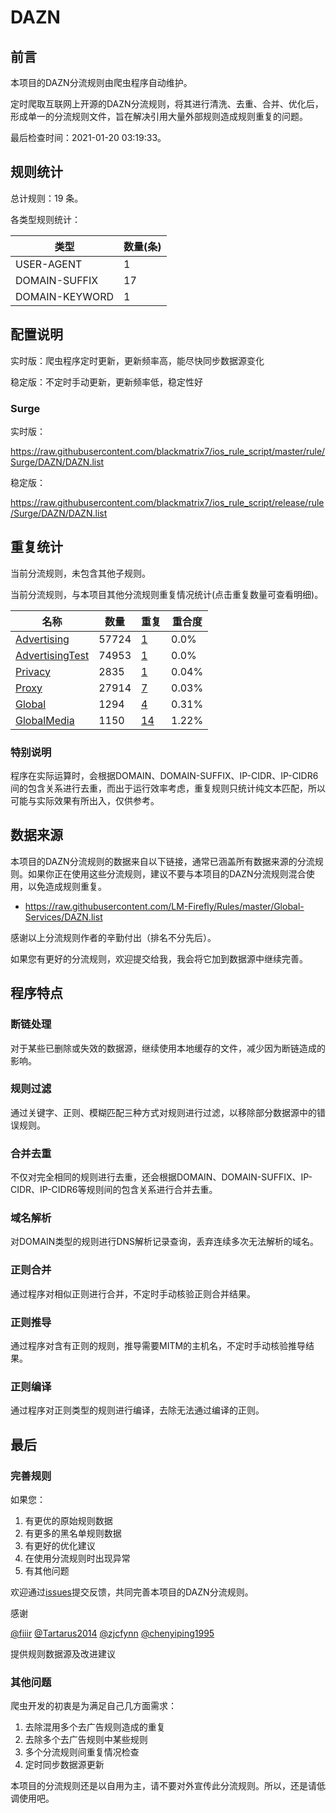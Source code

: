 # DAZN

## 前言

本项目的DAZN分流规则由爬虫程序自动维护。

定时爬取互联网上开源的DAZN分流规则，将其进行清洗、去重、合并、优化后，形成单一的分流规则文件，旨在解决引用大量外部规则造成规则重复的问题。



最后检查时间：2021-01-20 03:19:33。

## 规则统计

总计规则：19 条。

各类型规则统计：

| 类型 | 数量(条) |
| ---- | ---- |
| USER-AGENT | 1 |
| DOMAIN-SUFFIX | 17 |
| DOMAIN-KEYWORD | 1 |
## 配置说明

实时版：爬虫程序定时更新，更新频率高，能尽快同步数据源变化

稳定版：不定时手动更新，更新频率低，稳定性好

### Surge 
实时版：

https://raw.githubusercontent.com/blackmatrix7/ios_rule_script/master/rule/Surge/DAZN/DAZN.list

稳定版：

https://raw.githubusercontent.com/blackmatrix7/ios_rule_script/release/rule/Surge/DAZN/DAZN.list

## 重复统计


当前分流规则，未包含其他子规则。


当前分流规则，与本项目其他分流规则重复情况统计(点击重复数量可查看明细)。



| 名称 | 数量 | 重复 | 重合度 |
| ---- | ---- | ---- | ------ |
|  [Advertising](https://github.com/blackmatrix7/ios_rule_script/tree/master/rule/Surge/Advertising)    | 57724   | [1](https://raw.githubusercontent.com/blackmatrix7/ios_rule_script/master/rule/Surge/DAZN/DAZN_Repeat.list)   |   0.0% |
|  [AdvertisingTest](https://github.com/blackmatrix7/ios_rule_script/tree/master/rule/Surge/AdvertisingTest)    | 74953   | [1](https://raw.githubusercontent.com/blackmatrix7/ios_rule_script/master/rule/Surge/DAZN/DAZN_Repeat.list)   |   0.0% |
|  [Privacy](https://github.com/blackmatrix7/ios_rule_script/tree/master/rule/Surge/Privacy)    | 2835   | [1](https://raw.githubusercontent.com/blackmatrix7/ios_rule_script/master/rule/Surge/DAZN/DAZN_Repeat.list)   |   0.04% |
|  [Proxy](https://github.com/blackmatrix7/ios_rule_script/tree/master/rule/Surge/Proxy)    | 27914   | [7](https://raw.githubusercontent.com/blackmatrix7/ios_rule_script/master/rule/Surge/DAZN/DAZN_Repeat.list)   |   0.03% |
|  [Global](https://github.com/blackmatrix7/ios_rule_script/tree/master/rule/Surge/Global)    | 1294   | [4](https://raw.githubusercontent.com/blackmatrix7/ios_rule_script/master/rule/Surge/DAZN/DAZN_Repeat.list)   |   0.31% |
|  [GlobalMedia](https://github.com/blackmatrix7/ios_rule_script/tree/master/rule/Surge/GlobalMedia)    | 1150   | [14](https://raw.githubusercontent.com/blackmatrix7/ios_rule_script/master/rule/Surge/DAZN/DAZN_Repeat.list)   |   1.22% |
### 特别说明
程序在实际运算时，会根据DOMAIN、DOMAIN-SUFFIX、IP-CIDR、IP-CIDR6间的包含关系进行去重，而出于运行效率考虑，重复规则只统计纯文本匹配，所以可能与实际效果有所出入，仅供参考。

## 数据来源

本项目的DAZN分流规则的数据来自以下链接，通常已涵盖所有数据来源的分流规则。如果你正在使用这些分流规则，建议不要与本项目的DAZN分流规则混合使用，以免造成规则重复。

- https://raw.githubusercontent.com/LM-Firefly/Rules/master/Global-Services/DAZN.list


感谢以上分流规则作者的辛勤付出（排名不分先后）。

如果您有更好的分流规则，欢迎提交给我，我会将它加到数据源中继续完善。

## 程序特点

### 断链处理

对于某些已删除或失效的数据源，继续使用本地缓存的文件，减少因为断链造成的影响。

### 规则过滤

通过关键字、正则、模糊匹配三种方式对规则进行过滤，以移除部分数据源中的错误规则。

### 合并去重

不仅对完全相同的规则进行去重，还会根据DOMAIN、DOMAIN-SUFFIX、IP-CIDR、IP-CIDR6等规则间的包含关系进行合并去重。

### 域名解析

对DOMAIN类型的规则进行DNS解析记录查询，丢弃连续多次无法解析的域名。

### 正则合并

通过程序对相似正则进行合并，不定时手动核验正则合并结果。

### 正则推导

通过程序对含有正则的规则，推导需要MITM的主机名，不定时手动核验推导结果。

### 正则编译

通过程序对正则类型的规则进行编译，去除无法通过编译的正则。

## 最后

### 完善规则

如果您：

1. 有更优的原始规则数据
2. 有更多的黑名单规则数据
3. 有更好的优化建议
4. 在使用分流规则时出现异常
5. 有其他问题

欢迎通过[issues](https://github.com/blackmatrix7/ios_rule_script/issues/new)提交反馈，共同完善本项目的DAZN分流规则。

感谢

[@fiiir](https://github.com/fiiir) [@Tartarus2014](https://github.com/Tartarus2014) [@zjcfynn](https://github.com/zjcfynn) [@chenyiping1995](https://github.com/chenyiping1995) 

提供规则数据源及改进建议

### 其他问题

爬虫开发的初衷是为满足自己几方面需求：

1. 去除混用多个去广告规则造成的重复
2. 去除多个去广告规则中某些规则
3. 多个分流规则间重复情况检查
4. 定时同步数据源更新

本项目的分流规则还是以自用为主，请不要对外宣传此分流规则。所以，还是请低调使用吧。
